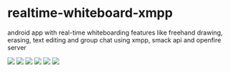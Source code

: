 # realtime-whiteboard-xmpp
android app with real-time whiteboarding features like freehand drawing, erasing, text editing and group chat using xmpp, smack api and openfire server

![](https://raw.githubusercontent.com/syedahmedjamil/realtime-whiteboard-xmpp/main/screeshots/1.png)
![](https://raw.githubusercontent.com/syedahmedjamil/realtime-whiteboard-xmpp/main/screeshots/2.png)
![](https://raw.githubusercontent.com/syedahmedjamil/realtime-whiteboard-xmpp/main/screeshots/3.png)
![](https://raw.githubusercontent.com/syedahmedjamil/realtime-whiteboard-xmpp/main/screeshots/4.png)
![](https://raw.githubusercontent.com/syedahmedjamil/realtime-whiteboard-xmpp/main/screeshots/5.png)
![](https://raw.githubusercontent.com/syedahmedjamil/realtime-whiteboard-xmpp/main/screeshots/6.png)

